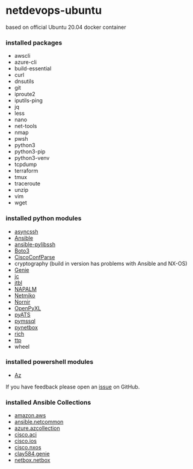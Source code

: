 # netdevops-ubuntu
based on official Ubuntu 20.04 docker container

### installed packages
* awscli
* azure-cli
* build-essential
* curl
* dnsutils
* git
* iproute2
* iputils-ping
* jq
* less
* nano
* net-tools
* nmap
* pwsh
* python3
* python3-pip
* python3-venv
* tcpdump
* terraform
* tmux
* traceroute
* unzip
* vim
* wget

### installed python modules
* [asyncssh](https://github.com/ronf/asyncssh)
* [Ansible](https://www.ansible.com)
* [ansible-pylibssh](https://ansible-pylibssh.readthedocs.io/en/latest/)
* [Boto3](https://github.com/boto/boto3)
* [CiscoConfParse](http://pennington.net/py/ciscoconfparse/)
* cryptography (build in version has problems with Ansible and NX-OS)
* [Genie](https://pubhub.devnetcloud.com/media/genie-feature-browser/docs/#/)
* [jc](https://github.com/kellyjonbrazil/jc)
* [jtbl](https://github.com/kellyjonbrazil/jtbl)
* [NAPALM](https://napalm-automation.net)
* [Netmiko](https://pynet.twb-tech.com/blog/automation/netmiko.html)
* [Nornir](https://github.com/nornir-automation/nornir)
* [OpenPyXL](https://openpyxl.readthedocs.io/en/stable/)
* [pyATS](https://developer.cisco.com/pyats/)
* [pymssql](https://github.com/pymssql/pymssql)
* [pynetbox](https://github.com/digitalocean/pynetbox)
* [rich](https://github.com/willmcgugan/rich)
* [ttp](https://github.com/dmulyalin/ttp)
* wheel

### installed powershell modules
* [Az](https://github.com/Azure/azure-powershell)

If you have feedback please open an [issue](https://github.com/michaelklose/netdevops-ubuntu/issues) on GitHub.

### installed Ansible Collections
* [amazon.aws](https://galaxy.ansible.com/amazon/aws)
* [ansible.netcommon](https://galaxy.ansible.com/ansible/netcommon)
* [azure.azcollection](https://galaxy.ansible.com/azure/azcollection)
* [cisco.aci](https://galaxy.ansible.com/cisco/aci)
* [cisco.ios](https://galaxy.ansible.com/cisco/ios)
* [cisco.nxos](https://galaxy.ansible.com/cisco/nxos)
* [clay584.genie](https://galaxy.ansible.com/clay584/genie)
* [netbox.netbox](https://galaxy.ansible.com/netbox/netbox)

